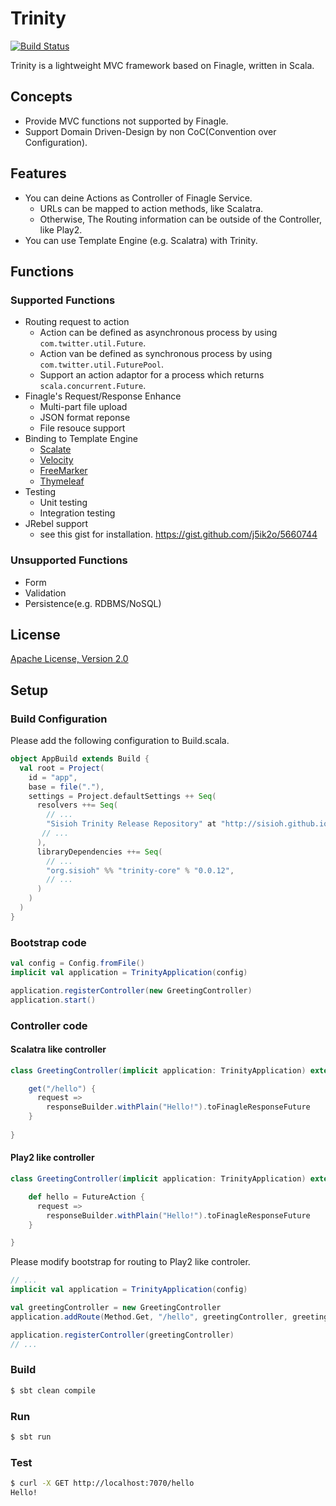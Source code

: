 # Trinity

[![Build Status](https://travis-ci.org/sisioh/trinity.png?branch=develop)](https://travis-ci.org/sisioh/trinity)

Trinity is a lightweight MVC framework based on Finagle, written in Scala.

## Concepts
- Provide MVC functions not supported by Finagle.
- Support Domain Driven-Design by non CoC(Convention over Configuration).

## Features
- You can deine Actions as Controller of Finagle Service.
  - URLs can be mapped to action methods, like Scalatra.
  - Otherwise, The Routing information can be outside of the Controller, like Play2.
- You can use Template Engine (e.g. Scalatra) with Trinity.

## Functions
### Supported Functions
- Routing request to action
  - Action can be defined as asynchronous process by using `com.twitter.util.Future`.
  - Action van be defined as synchronous process by using `com.twitter.util.FuturePool`.
  - Support an action adaptor for a process which returns `scala.concurrent.Future`.
- Finagle's Request/Response Enhance
  - Multi-part file upload
  - JSON format reponse
  - File resouce support
- Binding to Template Engine
  - [Scalate](http://scalate.fusesource.org/)
  - [Velocity](http://velocity.apache.org/)
  - [FreeMarker](http://freemarker.org/)
  - [Thymeleaf](http://www.thymeleaf.org/)
- Testing
  - Unit testing
  - Integration testing
- JRebel support
  - see this gist for installation. https://gist.github.com/j5ik2o/5660744

### Unsupported Functions
- Form
- Validation 
- Persistence(e.g. RDBMS/NoSQL)

## License
[Apache License, Version 2.0](http://www.apache.org/licenses/LICENSE-2.0.html)

## Setup

### Build Configuration

Please add the following configuration to Build.scala.

```scala
object AppBuild extends Build {
  val root = Project(
    id = "app",
    base = file("."),
    settings = Project.defaultSettings ++ Seq(
      resolvers ++= Seq(
        // ...
        "Sisioh Trinity Release Repository" at "http://sisioh.github.io/trinity/repos/release/",
       // ...
      ),
      libraryDependencies ++= Seq(
        // ...
        "org.sisioh" %% "trinity-core" % "0.0.12",
        // ...
      )
    )
  )
}
```

### Bootstrap code

```scala
val config = Config.fromFile()
implicit val application = TrinityApplication(config)

application.registerController(new GreetingController)
application.start()   
```

### Controller code

#### Scalatra like controller

```scala
class GreetingController(implicit application: TrinityApplication) extends SimpleController {

    get("/hello") {
      request =>
        responseBuilder.withPlain("Hello!").toFinagleResponseFuture
    }
    
}
```

#### Play2 like controller

```scala
class GreetingController(implicit application: TrinityApplication) extends AbstractController {

    def hello = FutureAction {
      request =>
        responseBuilder.withPlain("Hello!").toFinagleResponseFuture
    }

}
```

Please modify bootstrap for routing to Play2 like controler.

```scala
// ...
implicit val application = TrinityApplication(config)

val greetingController = new GreetingController
application.addRoute(Method.Get, "/hello", greetingController, greetingController.hello)

application.registerController(greetingController)
// ...
```

### Build 

```sh
$ sbt clean compile
```

### Run

```sh
$ sbt run
```

### Test

```sh
$ curl -X GET http://localhost:7070/hello
Hello!
```


